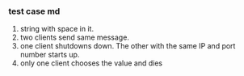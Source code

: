 ### test case md

1. string with space in it.
2. two clients send same message.
3. one client shutdowns down. The other with the same IP and port number starts up.
4. only one client chooses the value and dies